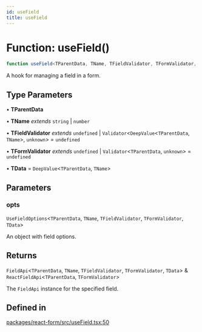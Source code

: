 ```yaml
---
id: useField
title: useField
---
```


# Function: useField()

```ts
function useField<TParentData, TName, TFieldValidator, TFormValidator, TData>(opts): FieldApi<TParentData, TName, TFieldValidator, TFormValidator, TData> & ReactFieldApi<TParentData, TFormValidator>
```

A hook for managing a field in a form.

## Type Parameters

• **TParentData**

• **TName** *extends* `string` \| `number`

• **TFieldValidator** *extends* `undefined` \| `Validator`\<`DeepValue`\<`TParentData`, `TName`\>, `unknown`\> = `undefined`

• **TFormValidator** *extends* `undefined` \| `Validator`\<`TParentData`, `unknown`\> = `undefined`

• **TData** = `DeepValue`\<`TParentData`, `TName`\>

## Parameters

### opts

`UseFieldOptions`\<`TParentData`, `TName`, `TFieldValidator`, `TFormValidator`, `TData`\>

An object with field options.

## Returns

`FieldApi`\<`TParentData`, `TName`, `TFieldValidator`, `TFormValidator`, `TData`\> & `ReactFieldApi`\<`TParentData`, `TFormValidator`\>

The `FieldApi` instance for the specified field.

## Defined in

[packages/react-form/src/useField.tsx:50](https://github.com/TanStack/Formblob/main/packages/react-form/src/useField.tsx#L50)

